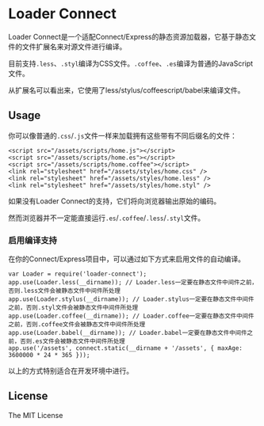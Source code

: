 Loader Connect
=================

Loader Connect是一个适配Connect/Express的静态资源加载器，它基于静态文件的文件扩展名来对源文件进行编译。

目前支持`.less`、`.styl`编译为CSS文件。`.coffee`、`.es`编译为普通的JavaScript文件。

从扩展名可以看出来，它使用了less/stylus/coffeescript/babel来编译文件。

## Usage
你可以像普通的`.css`/`.js`文件一样来加载拥有这些带有不同后缀名的文件：

```
<script src="/assets/scripts/home.js"></script>
<script src="/assets/scripts/home.es"></script>
<script src="/assets/scripts/home.coffee"></script>
<link rel="stylesheet" href="/assets/styles/home.css" />
<link rel="stylesheet" href="/assets/styles/home.less" />
<link rel="stylesheet" href="/assets/styles/home.styl" />
```

如果没有Loader Connect的支持，它们将向浏览器输出原始的编码。

然而浏览器并不一定能直接运行`.es`/`.coffee`/`.less`/`.styl`文件。

### 启用编译支持
在你的Connect/Express项目中，可以通过如下方式来启用文件的自动编译。

```
var Loader = require('loader-connect');
app.use(Loader.less(__dirname)); // Loader.less一定要在静态文件中间件之前，否则.less文件会被静态文件中间件所处理
app.use(Loader.stylus(__dirname)); // Loader.stylus一定要在静态文件中间件之前，否则.styl文件会被静态文件中间件所处理
app.use(Loader.coffee(__dirname)); // Loader.coffee一定要在静态文件中间件之前，否则.coffee文件会被静态文件中间件所处理
app.use(Loader.babel(__dirname)); // Loader.babel一定要在静态文件中间件之前，否则.es文件会被静态文件中间件所处理
app.use('/assets', connect.static(__dirname + '/assets', { maxAge: 3600000 * 24 * 365 }));
```

以上的方式特别适合在开发环境中进行。

## License
The MIT License
